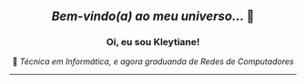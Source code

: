 <div align="center" style="line-height: 1; margin-bottom: -5px;">

</div>

<h2 align="center" style="margin-top: 0;">
  <em>Bem-vindo(a) ao meu universo... </em>🩵
</h2>

<div align="center">
  <h3>Oi, eu sou <strong>Kleytiane</strong>!</h3>🌺
 
  <em>
    Técnica em Informática, e agora graduanda de Redes de Computadores

</div>

---



